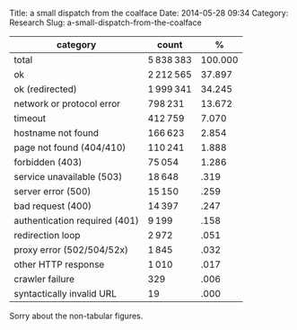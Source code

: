 Title: a small dispatch from the coalface
Date: 2014-05-28 09:34
Category: Research
Slug: a-small-dispatch-from-the-coalface

<style>td:first-child { text-align: left }</style>

<table>
<thead>
<tr><th>category<th>count<th>%
</thead>
<tr><td>total<td>5 838 383<td>100.000
<tr><td>ok<td>2 212 565<td>37.897
<tr><td>ok (redirected)<td>1 999 341<td>34.245
<tr><td>network or protocol error<td>798 231<td>13.672
<tr><td>timeout<td>412 759<td>7.070
<tr><td>hostname not found<td>166 623<td>2.854
<tr><td>page not found (404/410)<td>110 241<td>1.888
<tr><td>forbidden (403)<td>75 054<td>1.286
<tr><td>service unavailable (503)<td>18 648<td>.319
<tr><td>server error (500)<td>15 150<td>.259
<tr><td>bad request (400)<td>14 397<td>.247
<tr><td>authentication required (401)<td>9 199<td>.158
<tr><td>redirection loop<td>2 972<td>.051
<tr><td>proxy error (502/504/52x)<td>1 845<td>.032
<tr><td>other HTTP response<td>1 010<td>.017
<tr><td>crawler failure<td>329<td>.006
<tr><td>syntactically invalid URL<td>19<td>.000
</table>

Sorry about the non-tabular figures.
